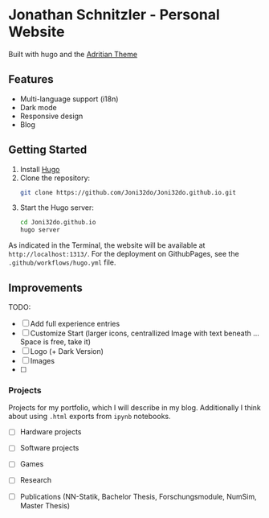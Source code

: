# Jonathan Schnitzler - Personal Website

Built with hugo and the [Adritian Theme](https://github.com/zetxek/adritian-free-hugo-theme)

## Features

- Multi-language support (i18n)
- Dark mode
- Responsive design
- Blog

## Getting Started

1. Install [Hugo](https://gohugo.io/getting-started/installing/)
2. Clone the repository:
    ```bash
    git clone https://github.com/Joni32do/Joni32do.github.io.git
    ```
3. Start the Hugo server:
    ```bash
    cd Joni32do.github.io
    hugo server
    ```

As indicated in the Terminal, the website will be available at `http://localhost:1313/`. For the deployment on GithubPages, see the `.github/workflows/hugo.yml` file.

## Improvements

TODO: 
- [ ] Add full experience entries
- [ ] Customize Start (larger icons, centrallized Image with text beneath ... Space is free, take it)
- [ ] Logo (+ Dark Version)
- [ ] Images
- [ ] 

### Projects
Projects for my portfolio, which I will describe in my blog. Additionally I think about using `.html` exports from `ipynb` notebooks.

- [ ] Hardware projects
- [ ] Software projects
- [ ] Games
- [ ] Research
- [ ] Publications (NN-Statik, Bachelor Thesis, Forschungsmodule, NumSim, Master Thesis)

